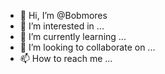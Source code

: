 - 👋 Hi, I’m @Bobmores
- 👀 I’m interested in ...
- 🌱 I’m currently learning ...
- 💞️ I’m looking to collaborate on ...
- 📫 How to reach me ...

<!---
Bobmores/Bobmores is a ✨ special ✨ repository because its `README.md` (this file) appears on your GitHub profile.
You can click the Preview link to take a look at your changes.
--->
